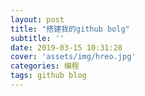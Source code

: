 ```yaml
---
layout: post
title: "搭建我的github bolg"
subtitle: ''
date: 2019-03-15 10:31:28
cover: 'assets/img/hreo.jpg'
categories: 编程
tags: github blog
---
```



# 
